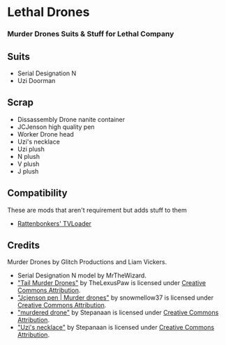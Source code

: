 # Lethal Drones
### Murder Drones Suits & Stuff for Lethal Company

## Suits
- Serial Designation N
- Uzi Doorman

## Scrap
- Dissassembly Drone nanite container
- JCJenson high quality pen
- Worker Drone head
- Uzi's necklace
- Uzi plush
- N plush
- V plush
- J plush

## Compatibility
These are mods that aren't requirement but adds stuff to them
- [Rattenbonkers' TVLoader](https://thunderstore.io/c/lethal-company/p/Rattenbonkers/TVLoader/)

## Credits

Murder Drones by Glitch Productions and Liam Vickers.

- Serial Designation N model by MrTheWizard.
- ["Tail Murder Drones"](https://skfb.ly/oLuC6) by TheLexusPaw is licensed under [Creative Commons Attribution](http://creativecommons.org/licenses/by/4.0/).
- ["Jcjenson pen | Murder drones"](https://skfb.ly/oGrrW) by snowmellow37 is licensed under [Creative Commons Attribution](http://creativecommons.org/licenses/by/4.0/).
- ["murdered drone"](https://skfb.ly/oO9Kp) by Stepanaan is licensed under [Creative Commons Attribution](http://creativecommons.org/licenses/by/4.0/).
- ["Uzi's necklace"](https://skfb.ly/oQPGy) by Stepanaan is licensed under [Creative Commons Attribution](http://creativecommons.org/licenses/by/4.0/).